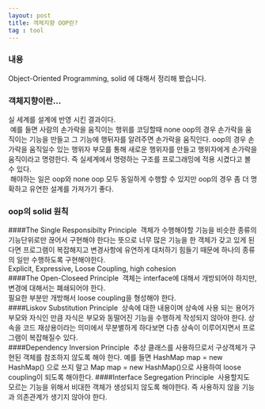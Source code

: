 ```yaml
---
layout: post
title: 객체지향 OOP란?
tag : tool
---
```


### 내용
Object-Oriented Programming, solid 에 대해서 정리해 봤습니다.


### 객체지향이란...
실 세계를 설계에 반영 시킨 결과이다.  
&nbsp;예를 들면 사람의 손가락을 움직이는 행위를 코딩할때 none oop의 경우 손가락을 움직이는 기능을 만들고 그 기능에 행뒤자를 알려주면 손가락을 움직인다. oop의 경우 손가락을 움직일수 있는 행위자 부모를 통해 새로운 행위자를 만들고 행위자에게 손가락을 움직이라고 명령한다. 즉 실세계에서 명령하는 구조를 프로그래밍에 적용 시켰다고 볼 수 있다.  
&nbsp;해야하는 일은 oop와 none oop 모두 동일하게 수행할 수 있지만 oop의 경우 좀 더 명확하고 유연한 설계를 가져가기 좋다.

### oop의 solid 원칙
####The Single Responsibilty Principle
&nbsp;객체가 수행해야할 기능을 비슷한 종류의 기능단위로만 끊어서 구현해야 한다는 뜻으로 너무 많은 기능을 한 객체가 갖고 있게 된다면 프로그램이 복잡해지고 변경사항에 유연하게 대처하기 힘들기 때문에 하나의 종류의 일만 수행하도록 구현해야한다.  
 Explicit, Expressive, Loose Coupling, high cohesion  
####The Open-Closeed Principle
&nbsp;객체는 interface에 대해서 개방되어야 하지만, 변경에 대해서는 폐쇄되어야 한다.  
필요한 부분만 개방해서 loose coupling을 형성해야 한다.  
####Liskov Substitution Principle
&nbsp;상속에 대한 내용이며 상속에 사용 되는 용어가 부모와 자식인 만큼 자식은 부모와 동떨어진 기능을 수행하게 작성되지 않아야 한다. 상속을 코드 재상용이라는 의미에서 무분별하게 하다보면 다층 상속이 이루어지면서 프로그램이 복잡해질수 있다.  
####Dependency Inversion Principle
&nbsp;추상 클래스를 사용하므로서 구상객체가 구현된 객체를 참조하지 않도록 해야 한다. 예를 들면 HashMap map = new HashMap() 으로 쓰지 말고 Map map = new HashMap()으로 사용하여 loose coupling이 되도록 해야한다.
####Interface Segregation Principle
&nbsp;사용할지도 모르는 기능을 위해서 비대한 객체가 생성되지 않도록 해야한다. 즉 사용하지 않을 기능과 의존관계가 생기지 않아야 한다.
